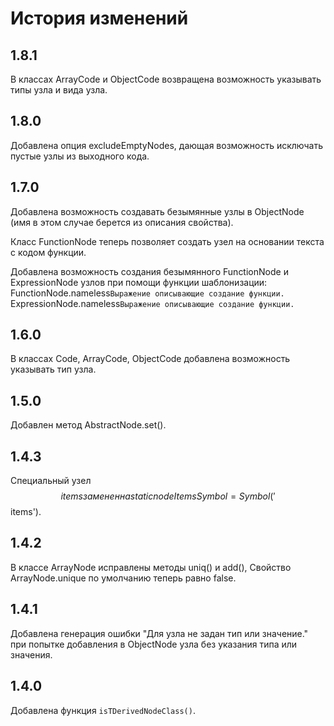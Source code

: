 
История изменений
=================

1.8.1
-----

В классах ArrayCode и ObjectCode возвращена возможность указывать типы узла и вида узла.

1.8.0
-----
Добавлена опция excludeEmptyNodes, дающая возможность исключать пустые узлы из выходного кода.

1.7.0
-----
Добавлена возможность создавать безымянные узлы в ObjectNode (имя в этом случае берется из описания свойства).

Класс FunctionNode теперь позволяет создать узел на основании текста с кодом функции.

Добавлена возможность создания безымянного FunctionNode и ExpressionNode узлов при помощи функции шаблонизации:  
FunctionNode.nameless`Выражение описывающие создание функции.`  
ExpressionNode.nameless`Выражение описывающие создание функции.`  

1.6.0
-----
В классах Code, ArrayCode, ObjectCode добавлена возможность указывать тип узла.

1.5.0
-----
Добавлен метод AbstractNode.set().

1.4.3
-----
Специальный узел $$items заменен на static nodeItemsSymbol = Symbol('$$items').

1.4.2
-----

В классе ArrayNode исправлены методы uniq() и add(), 
Cвойство ArrayNode.unique по умолчанию теперь равно false.

1.4.1
-----

Добавлена генерация ошибки "Для узла не задан тип или значение." 
при попытке добавления в ObjectNode узла без указания типа или значения.

1.4.0
-----

Добавлена функция `isTDerivedNodeClass()`.
